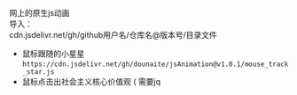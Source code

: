 网上的原生js动画  
导入：  
cdn.jsdelivr.net/gh/github用户名/仓库名@版本号/目录文件  
- 鼠标跟随的小星星  
 `https://cdn.jsdelivr.net/gh/dounaite/jsAnimation@v1.0.1/mouse_track_star.js`    
- 鼠标点击出社会主义核心价值观 ( 需要jq
